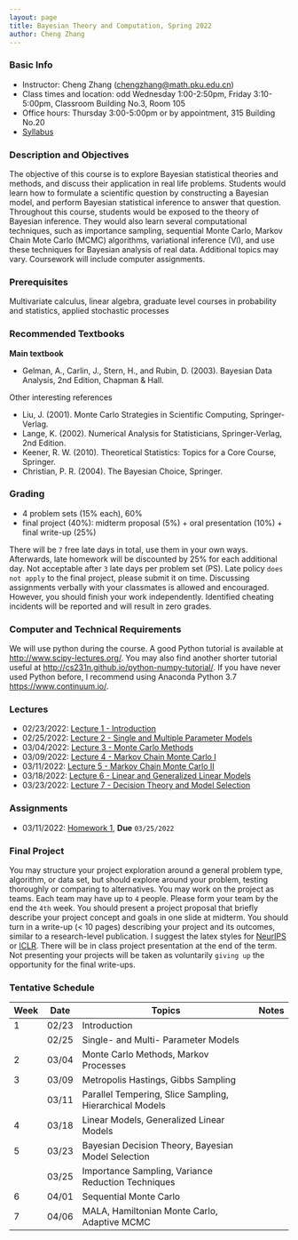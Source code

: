 ```yaml
---
layout: page
title: Bayesian Theory and Computation, Spring 2022
author: Cheng Zhang
---
```


### Basic Info
- Instructor: Cheng Zhang (<chengzhang@math.pku.edu.cn>)
- Class times and location: odd Wednesday 1:00-2:50pm, Friday 3:10-5:00pm, Classroom Building No.3, Room 105 
- Office hours: Thursday 3:00-5:00pm or by appointment, 315 Building No.20
- [Syllabus]({{sites.baseurl}}/courses/Syllabus-btc-s22.pdf)
  
### Description and Objectives
The objective of this course is to explore Bayesian statistical theories and methods, and discuss their application in real life problems. Students would learn how to formulate a scientific question by constructing a Bayesian model, and perform Bayesian statistical inference to answer that question. Throughout this course, students would be exposed to the theory of Bayesian inference. They would also learn several computational techniques, such as importance sampling, sequential Monte Carlo, Markov Chain Mote Carlo (MCMC) algorithms, variational inference (VI), and use these techniques for Bayesian analysis of real data. Additional topics may vary. Coursework will include computer assignments.

### Prerequisites
Multivariate calculus, linear algebra, graduate level courses in probability and statistics, applied stochastic processes

### Recommended Textbooks
**Main textbook**

- Gelman, A., Carlin, J., Stern, H., and Rubin, D. (2003). Bayesian Data Analysis, 2nd Edition, Chapman & Hall.

Other interesting references

- Liu, J. (2001). Monte Carlo Strategies in Scientific Computing, Springer-Verlag.
- Lange, K. (2002). Numerical Analysis for Statisticians, Springer-Verlag, 2nd Edition.
- Keener, R. W. (2010). Theoretical Statistics: Topics for a Core Course, Springer.
- Christian, P. R. (2004). The Bayesian Choice, Springer.

### Grading
- 4 problem sets (15% each), 60%
- final project (40%): midterm proposal (5%) + oral presentation (10%) + final write-up (25%)

There will be `7` free late days in total, use them in your own ways. Afterwards, late homework will be discounted by 25% for each additional day. Not acceptable after `3` late days per problem set (PS). Late policy `does not apply` to the final project, please submit it on time. Discussing assignments verbally with your classmates is allowed and encouraged. However, you should finish your work independently. Identified cheating incidents will be reported and will result in zero grades.

### Computer and Technical Requirements

We will use python during the course. A good Python tutorial is available at <http://www.scipy-lectures.org/>. You may also find another shorter tutorial useful at <http://cs231n.github.io/python-numpy-tutorial/>. If you have never used Python before, I recommend using Anaconda Python 3.7 <https://www.continuum.io/>.

### Lectures
- 02/23/2022: [Lecture 1 - Introduction]({{sites.baseurl}}/static/slides/btc_spring22/lec01.pdf)  
- 02/25/2022: [Lecture 2 - Single and Multiple Parameter Models]({{sites.baseurl}}/static/slides/btc_spring22/lec02.pdf)
- 03/04/2022: [Lecture 3 - Monte Carlo Methods]({{sites.baseurl}}/static/slides/btc_spring22/lec03.pdf)
- 03/09/2022: [Lecture 4 - Markov Chain Monte Carlo I]({{sites.baseurl}}/static/slides/btc_spring22/lec04.pdf)
- 03/11/2022: [Lecture 5 - Markov Chain Monte Carlo II]({{sites.baseurl}}/static/slides/btc_spring22/lec05.pdf)
- 03/18/2022: [Lecture 6 - Linear and Generalized Linear Models]({{sites.baseurl}}/static/slides/btc_spring22/lec06.pdf)
- 03/23/2022: [Lecture 7 - Decision Theory and Model Selection]({{sites.baseurl}}/static/slides/btc_spring22/lec07.pdf)



### Assignments
- 03/11/2022: [Homework 1]({{sites.baseurl}}/static/slides/btc_spring22/hw01.pdf), **Due** `03/25/2022`



### Final Project
You may structure your project exploration around a general problem type, algorithm, or data set, but should explore around your problem, testing thoroughly or comparing to alternatives. You may work on the project as teams. Each team may have up to `4` people. Please form your team by the end the `4th` week. You should present a project proposal that briefly describe your project concept and goals in one slide at midterm. You should turn in a write-up (< 10 pages) describing your project and its outcomes, similar to a research-level publication. I suggest the latex styles for [NeurIPS](https://nips.cc/Conferences/2019/PaperInformation/StyleFiles) or [ICLR](https://iclr.cc/Conferences/2019/CallForPapers). There will be in class project presentation at the end of the term. Not presenting your projects will be taken as voluntarily `giving up` the opportunity for the final write-ups.



### Tentative Schedule

| Week  | Date | Topics       |    Notes   |
| ----- |------| -----        |   -----    |
| 1     |02/23 | Introduction |            |
|       |02/25 | Single- and Multi- Parameter Models|   |
| 2     |03/04 | Monte Carlo Methods, Markov Processes|      |
| 3     |03/09 | Metropolis Hastings, Gibbs Sampling|  
|       |03/11 | Parallel Tempering, Slice Sampling, Hierarchical Models|    |
| 4     |03/18 | Linear Models, Generalized Linear Models |    |
| 5     |03/23 | Bayesian Decision Theory, Bayesian Model Selection |     |
|       |03/25 | Importance Sampling, Variance Reduction Techniques|       |
| 6     |04/01 | Sequential Monte Carlo|     |
| 7     |04/06 | MALA, Hamiltonian Monte Carlo, Adaptive MCMC|       |